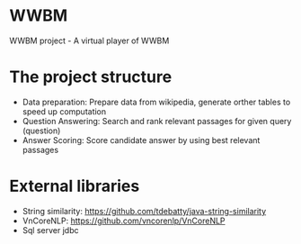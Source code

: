 # WWBM
WWBM project - A virtual player of WWBM
# The project structure
 - Data preparation: Prepare data from wikipedia, generate orther tables to speed up computation
 - Question Answering: Search and rank relevant passages for given query (question)
 - Answer Scoring: Score candidate answer by using best relevant passages
 # External libraries
 - String similarity: https://github.com/tdebatty/java-string-similarity
 - VnCoreNLP: https://github.com/vncorenlp/VnCoreNLP
 - Sql server jdbc
 
